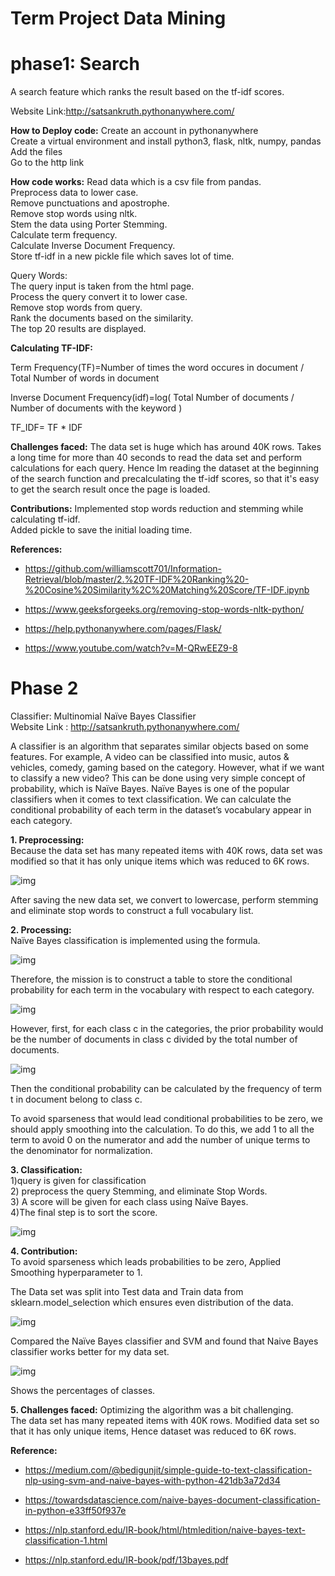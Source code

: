 # Term Project Data Mining
# phase1: Search

A search feature which ranks the result based on the tf-idf scores.

Website Link:http://satsankruth.pythonanywhere.com/


**How to Deploy code:**
Create an account in pythonanywhere <br>
Create a virtual environment and install python3, flask, nltk, numpy, pandas <br>
Add the files <br>
Go to the http link <br>

**How code works:**
Read data which is a csv file from pandas.  <br>
Preprocess data to lower case. <br>
Remove punctuations and apostrophe. <br>
Remove stop words using nltk. <br>
Stem the data using Porter Stemming. <br>
Calculate term frequency. <br>
Calculate Inverse Document Frequency. <br>
Store tf-idf in a new pickle file which saves lot of time. <br>

Query Words: <br>
The query input is taken from the html page. <br>
Process the query convert it to lower case. <br>
Remove stop words from query. <br>
Rank the documents based on the similarity. <br>
The top 20 results are displayed. <br>

**Calculating TF-IDF:**

Term Frequency(TF)=Number of times the word occures in document / Total Number of words in document

Inverse Document Frequency(idf)=log( Total Number of documents / Number of documents with the keyword )

TF_IDF= TF * IDF


**Challenges faced:**
The data set is huge which has around 40K rows. Takes a long time for more than 40 seconds to read the data set and perform calculations for each query. Hence Im reading the dataset at the beginning of the search function and precalculating the tf-idf scores, so that it's easy to get the search result once the page is loaded.

**Contributions:**
Implemented stop words reduction and stemming while calculating tf-idf. <br>
Added pickle to save the initial loading time. <br>



**References:**
* https://github.com/williamscott701/Information-Retrieval/blob/master/2.%20TF-IDF%20Ranking%20-%20Cosine%20Similarity%2C%20Matching%20Score/TF-IDF.ipynb

* https://www.geeksforgeeks.org/removing-stop-words-nltk-python/

* https://help.pythonanywhere.com/pages/Flask/

* https://www.youtube.com/watch?v=M-QRwEEZ9-8




# Phase 2
Classifier: Multinomial Naïve Bayes Classifier<br>
Website Link : http://satsankruth.pythonanywhere.com/ <br>

A classifier is an algorithm that separates similar objects based on some features. For example, A video can be classified into music, autos & vehicles, comedy, gaming based on the category. However, what if we want to classify a new video? This can be done using very simple concept of probability, which is Naïve Bayes. Naïve Bayes is one of the popular classifiers when it comes to text classification. We can calculate the conditional probability of each term in the dataset’s vocabulary appear in each category.

**1. Preprocessing:** <br>
Because the data set has many repeated items with 40K rows, data set was modified so that it has only unique items which was reduced to 6K rows. 

![img](https://sathvik-sankruth.netlify.com/img/class1.PNG)

After saving the new data set, we convert to lowercase, perform stemming and eliminate stop words to construct a full vocabulary list.
 
**2. Processing:** <br>
Naïve Bayes classification is implemented using the formula.

![img](https://sathvik-sankruth.netlify.com/img/Eqn.png)

Therefore, the mission is to construct a table to store the conditional probability for each term in the vocabulary with respect to each category.

![img](https://sathvik-sankruth.netlify.com/img/class2.PNG)

However, first, for each class c in the categories, the prior probability would be the number of documents in class c divided by the total number of documents.

![img](https://sathvik-sankruth.netlify.com/img/Eqn2.png)

Then the conditional probability can be calculated by the frequency of term t in document belong to class c.

To avoid sparseness that would lead conditional probabilities to be zero, we should apply smoothing into the calculation. To do this, we add 1 to all the term to avoid 0 on the numerator and add the number of unique terms to the denominator for normalization.
 
**3. Classification:** <br>
1)query is given for classification <br>
2) preprocess the query  Stemming, and eliminate Stop Words. <br>
3) A score will be given for each class using Naïve Bayes. <br>
4)The final step is to sort the score. <br>

![img](https://sathvik-sankruth.netlify.com/img/class3.PNG)

**4. Contribution:** <br>
To avoid  sparseness which leads probabilities to be zero, Applied Smoothing hyperparameter to 1. <br>

The Data set was split into Test data and Train data from sklearn.model_selection which ensures even distribution of the data. <br>

![img](https://sathvik-sankruth.netlify.com/img/class4.PNG)

Compared the Naïve Bayes classifier and SVM and found that Naive Bayes classifier works better for my data set. <br>

![img](https://sathvik-sankruth.netlify.com/img/class5.PNG)
 
Shows the percentages of classes. <br>
 
**5. Challenges faced:** 
Optimizing the algorithm was a bit challenging. <br>
The data set has many repeated items with 40K rows. Modified data set so that it has only unique items, Hence dataset was reduced to 6K rows.  <br>
 


**Reference:** <br>

* https://medium.com/@bedigunjit/simple-guide-to-text-classification-nlp-using-svm-and-naive-bayes-with-python-421db3a72d34

* https://towardsdatascience.com/naive-bayes-document-classification-in-python-e33ff50f937e

* https://nlp.stanford.edu/IR-book/html/htmledition/naive-bayes-text-classification-1.html

* https://nlp.stanford.edu/IR-book/pdf/13bayes.pdf


